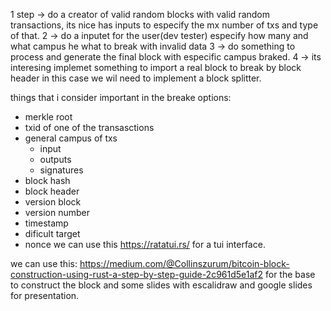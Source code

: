 1 step -> do a creator of valid random blocks with valid random transactions, its nice has inputs to especify the mx number of txs and type of that.
2 -> do a inputet for the user(dev tester) especify how many and what campus he what to break with invalid data
3 -> do something to process and generate the final block with especific campus braked.
4 -> its interesing implemet something to import a real block to break by block header in this case we wil need to implement a block splitter.

things that i consider important in the breake options: 
* merkle root
* txid of one of the transasctions
* general campus of txs 
	* input
	* outputs
	* signatures
* block hash
* block header
* version block
* version number
* timestamp
* dificult target
* nonce
we can use this https://ratatui.rs/ for a tui interface.

we can use this: https://medium.com/@Collinszurum/bitcoin-block-construction-using-rust-a-step-by-step-guide-2c961d5e1af2
for the base to construct the block
and some slides with escalidraw and google slides for presentation.